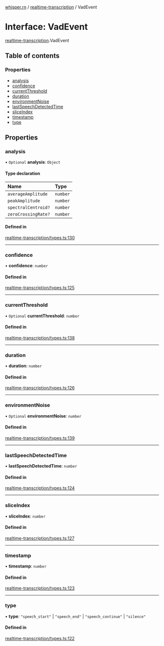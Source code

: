 [whisper.rn](../README.md) / [realtime-transcription](../modules/realtime_transcription.md) / VadEvent

# Interface: VadEvent

[realtime-transcription](../modules/realtime_transcription.md).VadEvent

## Table of contents

### Properties

- [analysis](realtime_transcription.VadEvent.md#analysis)
- [confidence](realtime_transcription.VadEvent.md#confidence)
- [currentThreshold](realtime_transcription.VadEvent.md#currentthreshold)
- [duration](realtime_transcription.VadEvent.md#duration)
- [environmentNoise](realtime_transcription.VadEvent.md#environmentnoise)
- [lastSpeechDetectedTime](realtime_transcription.VadEvent.md#lastspeechdetectedtime)
- [sliceIndex](realtime_transcription.VadEvent.md#sliceindex)
- [timestamp](realtime_transcription.VadEvent.md#timestamp)
- [type](realtime_transcription.VadEvent.md#type)

## Properties

### analysis

• `Optional` **analysis**: `Object`

#### Type declaration

| Name | Type |
| :------ | :------ |
| `averageAmplitude` | `number` |
| `peakAmplitude` | `number` |
| `spectralCentroid?` | `number` |
| `zeroCrossingRate?` | `number` |

#### Defined in

[realtime-transcription/types.ts:130](https://github.com/mybigday/whisper.rn/blob/5c1c70c/src/realtime-transcription/types.ts#L130)

___

### confidence

• **confidence**: `number`

#### Defined in

[realtime-transcription/types.ts:125](https://github.com/mybigday/whisper.rn/blob/5c1c70c/src/realtime-transcription/types.ts#L125)

___

### currentThreshold

• `Optional` **currentThreshold**: `number`

#### Defined in

[realtime-transcription/types.ts:138](https://github.com/mybigday/whisper.rn/blob/5c1c70c/src/realtime-transcription/types.ts#L138)

___

### duration

• **duration**: `number`

#### Defined in

[realtime-transcription/types.ts:126](https://github.com/mybigday/whisper.rn/blob/5c1c70c/src/realtime-transcription/types.ts#L126)

___

### environmentNoise

• `Optional` **environmentNoise**: `number`

#### Defined in

[realtime-transcription/types.ts:139](https://github.com/mybigday/whisper.rn/blob/5c1c70c/src/realtime-transcription/types.ts#L139)

___

### lastSpeechDetectedTime

• **lastSpeechDetectedTime**: `number`

#### Defined in

[realtime-transcription/types.ts:124](https://github.com/mybigday/whisper.rn/blob/5c1c70c/src/realtime-transcription/types.ts#L124)

___

### sliceIndex

• **sliceIndex**: `number`

#### Defined in

[realtime-transcription/types.ts:127](https://github.com/mybigday/whisper.rn/blob/5c1c70c/src/realtime-transcription/types.ts#L127)

___

### timestamp

• **timestamp**: `number`

#### Defined in

[realtime-transcription/types.ts:123](https://github.com/mybigday/whisper.rn/blob/5c1c70c/src/realtime-transcription/types.ts#L123)

___

### type

• **type**: ``"speech_start"`` \| ``"speech_end"`` \| ``"speech_continue"`` \| ``"silence"``

#### Defined in

[realtime-transcription/types.ts:122](https://github.com/mybigday/whisper.rn/blob/5c1c70c/src/realtime-transcription/types.ts#L122)

